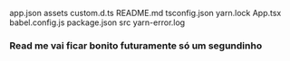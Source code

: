 app.json  assets	   custom.d.ts	 README.md  tsconfig.json   yarn.lock
App.tsx   babel.config.js  package.json  src	    yarn-error.log
### Read me vai ficar bonito futuramente só um segundinho
